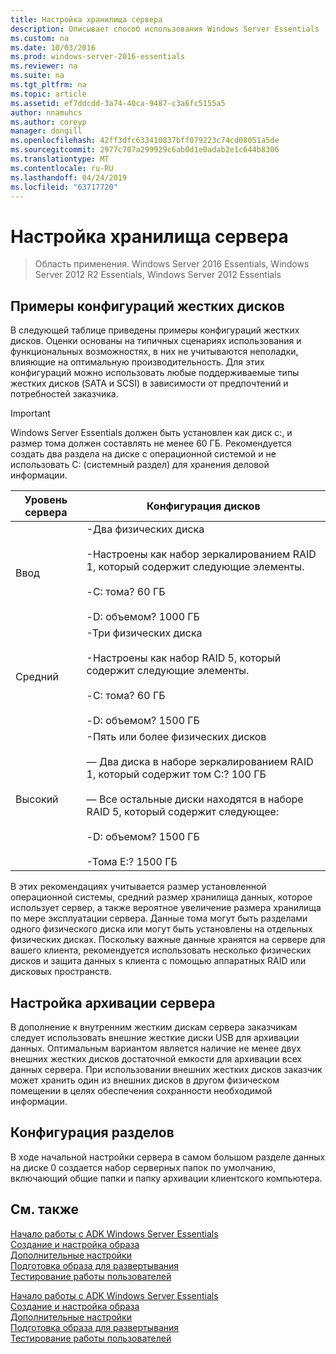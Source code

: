 ```yaml
---
title: Настройка хранилища сервера
description: Описывает способ использования Windows Server Essentials
ms.custom: na
ms.date: 10/03/2016
ms.prod: windows-server-2016-essentials
ms.reviewer: na
ms.suite: na
ms.tgt_pltfrm: na
ms.topic: article
ms.assetid: ef7ddcdd-3a74-40ca-9487-c3a6fc5155a5
author: nnamuhcs
ms.author: coreyp
manager: dongill
ms.openlocfilehash: 42ff3dfc633410837bff079223c74cd08051a5de
ms.sourcegitcommit: 2977c707a299929c6ab0d1e0adab2e1c644b8306
ms.translationtype: MT
ms.contentlocale: ru-RU
ms.lasthandoff: 04/24/2019
ms.locfileid: "63717720"
---
```

# <a name="configure-server-storage"></a>Настройка хранилища сервера

>Область применения. Windows Server 2016 Essentials, Windows Server 2012 R2 Essentials, Windows Server 2012 Essentials

## <a name="sample-hard-disk-configurations"></a>Примеры конфигураций жестких дисков  
 В следующей таблице приведены примеры конфигураций жестких дисков. Оценки основаны на типичных сценариях использования и функциональных возможностях, в них не учитываются неполадки, влияющие на оптимальную производительность. Для этих конфигураций можно использовать любые поддерживаемые типы жестких дисков (SATA и SCSI) в зависимости от предпочтений и потребностей заказчика.  
  
> [!IMPORTANT]
>   Windows Server Essentials должен быть установлен как диск c:, и размер тома должен составлять не менее 60 ГБ. Рекомендуется создать два раздела на диске с операционной системой и не использовать C: (системный раздел) для хранения деловой информации.  
  
|Уровень сервера|Конфигурация дисков|  
|------------------|------------------------|  
|Ввод|-Два физических диска<br /><br /> -Настроены как набор зеркалированием RAID 1, который содержит следующие элементы.<br /><br /> -C: тома? 60 ГБ<br /><br /> -D: объемом? 1000 ГБ|  
|Средний|-Три физических диска<br /><br /> -Настроены как набор RAID 5, который содержит следующие элементы.<br /><br /> -C: тома? 60 ГБ<br /><br /> -D: объемом? 1500 ГБ|  
|Высокий|-Пять или более физических дисков<br /><br /> — Два диска в наборе зеркалированием RAID 1, который содержит том C:? 100 ГБ<br /><br /> — Все остальные диски находятся в наборе RAID 5, который содержит следующее:<br /><br /> -D: объемом? 1500 ГБ<br /><br /> -Тома E:? 1500 ГБ|  
  
 В этих рекомендациях учитывается размер установленной операционной системы, средний размер хранилища данных, которое использует сервер, а также вероятное увеличение размера хранилища по мере эксплуатации сервера. Данные тома могут быть разделами одного физического диска или могут быть установлены на отдельных физических дисках. Поскольку важные данные хранятся на сервере для вашего клиента, рекомендуется использовать несколько физических дисков и защита данных s клиента с помощью аппаратных RAID или дисковых пространств.  
  
## <a name="configuring-your-server-backup"></a>Настройка архивации сервера  
 В дополнение к внутренним жестким дискам сервера заказчикам следует использовать внешние жесткие диски USB для архивации данных. Оптимальным вариантом является наличие не менее двух внешних жестких дисков достаточной емкости для архивации всех данных сервера. При использовании внешних жестких дисков заказчик может хранить один из внешних дисков в другом физическом помещении в целях обеспечения сохранности необходимой информации.  
  
## <a name="partition-configuration"></a>Конфигурация разделов  
 В ходе начальной настройки сервера в самом большом разделе данных на диске 0 создается набор серверных папок по умолчанию, включающий общие папки и папку архивации клиентского компьютера.  
  
## <a name="see-also"></a>См. также  

 [Начало работы с ADK Windows Server Essentials](Getting-Started-with-the-Windows-Server-Essentials-ADK.md)   
 [Создание и настройка образа](Creating-and-Customizing-the-Image.md)   
 [Дополнительные настройки](Additional-Customizations.md)   
 [Подготовка образа для развертывания](Preparing-the-Image-for-Deployment.md)   
 [Тестирование работы пользователей](Testing-the-Customer-Experience.md)

 [Начало работы с ADK Windows Server Essentials](../install/Getting-Started-with-the-Windows-Server-Essentials-ADK.md)   
 [Создание и настройка образа](../install/Creating-and-Customizing-the-Image.md)   
 [Дополнительные настройки](../install/Additional-Customizations.md)   
 [Подготовка образа для развертывания](../install/Preparing-the-Image-for-Deployment.md)   
 [Тестирование работы пользователей](../install/Testing-the-Customer-Experience.md)

